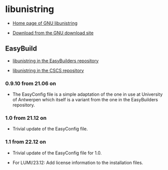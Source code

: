 # libunistring

  * [Home page of GNU libunistring](https://www.gnu.org/software/libunistring/)

  * [Download from the GNU download site](https://ftp.gnu.org/gnu/libunistring/)

## EasyBuild

  * [libunistring in the EasyBuilders repository](https://github.com/easybuilders/easybuild-easyconfigs/tree/develop/easybuild/easyconfigs/l/libunistring)

  * [libunistring in the CSCS repository](https://github.com/eth-cscs/production/tree/master/easybuild/easyconfigs/l/libunistring)

### 0.9.10 from 21.06 on

  * The EasyConfig file is a simple adaptation of the one in use at University of Antwerpen
    which itself is a variant from the one in the EasyBuilders repository.


### 1.0 from 21.12 on

  * Trivial update of the EasyConfig file.


### 1.1 from 22.12 on

  * Trivial update of the EasyConfig file for 1.0.

  * For LUMI/23.12: Add license information to the installation files.
